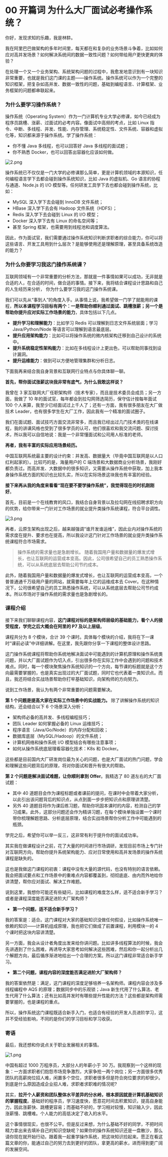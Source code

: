 # 00 开篇词 为什么大厂面试必考操作系统？

你好，发现求知的乐趣，我是林䭽。

我在阿里巴巴做架构的多年时间里，每天都在和复杂的业务场景斗争着，比如如何应对高并发场景？如何解决系统间的数据一致性问题？如何带给用户更快更爽的体验？

在处理一个又一个业务架构、系统架构问题的过程中，我愈发地意识到有一块知识非常重要，也就是我们这门课的主题——操作系统。操作系统可以作为一个完整的知识框架，把复杂如高并发、数据一致性的问题，基础到编程语言、计算框架、业务框架的问题都串联起来。

### 为什么要学习操作系统？

操作系统（Operating System）作为一门计算机专业大学必修课，如今已经成为程序员跳槽、涨薪、过面试的必考内容。像面试中高频的考点，比如 Linux 指令、中断、多线程、并发、性能、内存管理、系统稳定性、文件系统、容器和虚拟化等，知识都来源于操作系统。学了操作系统：

- 你不懂 Java 多线程，也可以回答好 Java 多线程的面试题；
- 你不熟悉 Docker，也可以回答出容器化应该如何做。

![2.png](https://learn.lianglianglee.com/%E4%B8%93%E6%A0%8F/%E9%87%8D%E5%AD%A6%E6%93%8D%E4%BD%9C%E7%B3%BB%E7%BB%9F-%E5%AE%8C/assets/CgqCHl9V0vKAQ5IbAAHTtF5p1Vc746.png)

操作系统已不仅仅是一门大学的必修课那么简单，更是计算机领域的本源知识，任何编程语言学下去都会碰到操作系统知识，比如 Java 的虚拟机、Go 语言的协程与通道、Node.js 的 I/O 模型等。任何研发工具学下去也都会碰到操作系统，比如：

- MySQL 深入学下去会碰到 InnoDB 文件系统；
- HBase 深入学下去会有 Hadoop 文件系统（HDFS）；
- Redis 深入学下去会碰到 Linux 的 I/O 模型；
- Docker 深入学下去有 Linux 的命名空间等；
- 甚至 Spring 框架，也需要用到线程池和调度算法。

因此，作为面试官，我们需要通过操作系统知识判断求职者的综合能力，你可以将这些语言、开发工具用到什么层次？是能够使用还是理解原理，甚至具备系统改造的能力？

### 为什么你要学习我这门操作系统课？

互联网领域有一个非常重要的分析方法，那就是一件事情如果可以成功，无非就是合适的人，在合适的时间，做合适的事情。接下来，我将结合课程设计思路和自己的人生经历来分析， 你为什么要学习我的这门操作系统课。

我们可以先从“事到人”的角度入手。从事情上说，我希望做一门学了就能用的课程，**所以本课程学习目标有两个：一是帮助你顺利通过面试、跳槽涨薪；另一个是帮助你提升应对实际工作场景的能力**，具体包括以下几点。

- **提升学习和理解能力**：比如学习 Redis 可以理解到日志文件系统层面；学习 Java/Python/Node 等语言可以理解到语言最底层。
- **提升应用架构能力**：比如可以将操作系统的微内核架构迁移到自己设计的系统中。
- **提升系统稳定性架构能力**：比如在多线程设计上更出色，可以帮助同事找到设计漏洞。
- **提升运维能力**：做到可以方便地管理集群和分析日志。

下面我再来结合我自身背景和互联网行业特点与你具体聊一聊。

**首先，帮你面试涨薪这块我非常有底气，为什么我敢这样说？**

我曾在 3 家互联网大厂任职架构师（技术专家），而且是技术委员会成员；另一方面，我做了 10 年的面试官，每年都会到拉勾网筛选简历，保守估计按每年面试 100 个人来算，我至少已经面试过上千人了；还有一方面，我有很多朋友在大厂做技术 Leader，也有很多学生在大厂工作，因此我有一个精准的面试圈子。

我们在面试题、面试技巧方面交流非常多，而且我已经出过几门技术类的在线课程，我的讲课风格也受到了很多学员的认可，他们很喜欢和我交流问题、探讨技术，所以我可以自信地说：我是一个非常懂面试和公司用人标准的老师。

**再者，我有丰富的实际应用场景经历。**

中国互联网系统最主要的设计约束：并发高、数据量大（毕竟中国互联网是以人口红利起家的）。比较巧的是，海量用户的 C 端场景和大数据商业分析场景，我刚好都负责过。而高并发、大数据中的很多知识，又需要从操作系统中获取，加上我本身操作系统方面的知识也比较扎实，所以在实际场景这块我也有丰富的经验。

**接下来再从我的角度来看看“现在要不要学操作系统”，我觉得现在的时机刚刚好**。

首先，目前是一个在线教育的风口，我结合自身背景以及拉勾网在线招聘求职方向的优势，给你带来一门针对工作场景的就业提升类操作系统课程，符合平台调性。

![3.png](https://learn.lianglianglee.com/%E4%B8%93%E6%A0%8F/%E9%87%8D%E5%AD%A6%E6%93%8D%E4%BD%9C%E7%B3%BB%E7%BB%9F-%E5%AE%8C/assets/CgqCHl9V0ueAZF6MAAHXnXl0CKc462.png)

再者，云原生架构出现之后，越来越强调“谁开发谁运维”，因此业内对操作系统的需求度在提升、要求也在提高，所以我设计这门针对工作场景的就业提升类操作系统课程符合市场需求。

> 操作系统的需求量也是急剧增长。 随着我国用户量和数据量的爆发式增长，也让互联网的运营成本变高。因此，公司很希望自己的员工熟悉操作系统，可以从系统底层去帮助公司节约成本。

此外，随着我国用户量和数据量的爆发式增长，也让互联网的运营成本变高，一个普普通通千万级用户量的网站，就需要每年上亿的运维成本去 Cover。在这种情况下，公司很希望自己的员工熟悉操作系统，可以从系统底层去帮助公司节约成本。所以市场对于操作系统的需求量也是急剧增长的。

### 课程介绍

接下来我们聊聊课程内容，**这门课程对标的是架构师层级的基础能力，看个人的接受程度，学完之后大概会在阿里的 P7 及以上层级**。

课程共分为 8 个模块，合计 39 个课时。具体每个模块的介绍，我将在下一课时“课前必读”中详细讲解。在这里，我先跟你分享一下课程的整体设计思路。

这门操作系统课程将帮助你系统地解决面试中可能遇到的计算机原理和操作系统类问题，并以大厂面试题作为切入点，引出很多你在实际工作中会遇到的问题和技术难点。同时，每一个模块聚焦操作系统知识的一个方向，每节课的标题就是这个方向最需要掌握的，也是真实出现过的大厂面试题，同时它也代表着一类知识点。而且，我还将结合实战场景帮助你打牢基础知识，向架构师的方向努力。

说到工作场景，我认为有两个非常重要的问题需要解决。

**第 1 个问题是提高大家在实际工作场景中的实战能力。** 除了讲解操作系统的知识结构，还会结合以下 6 个场景深入分析：

- 架构师必备的高并发、多线程编程技巧；
- 团队 Leader 如何掌握必备的 Linux 运维技巧；
- 程序语言（Java/Go/Node）的内存分配和回收；
- 数据库底层（MySQL/Hadoop）的文件系统；
- 计算机网络和操作系统 I/O 模型结合有哪些注意事项；
- 如何从操作系统底层理看容器化技术：K8s 和 Docker。

这些都是目前国内大厂研发岗位最为关心的问题，也是大厂面试的热门问题，学会和理解这些问题背后的原理，将对你面试和晋升有很大的帮助。

**第 2 个问题是解决面试难题，让你顺利拿到 Offer**。我精选了 80 道左右的大厂面试题：

- 其中 40 道题目会作为课程标题或者课前的提问，在课时中会带着大家分析，以此引出该问题背后的知识点，从点到面一步步把知识点和原理讲清楚。
- 另外 40 道题目将作为课后练习题，帮助你巩固本课时的内容，检测自己的学习成果。此外，这部分问题还会作为精讲习题，在每个模块单独设置一个课时带你梳理解题思路、分析底层原理，结合实战场景帮你分析工作中可能遇到的瓶颈。

学完之后，希望你可以举一反三，这非常有利于提升你的面试成功率。

其实我在做课程设计之前，花了大量的时间进行市场调研，发现目前市场上专门针对互联网方向，帮助你提升系统架构能力、应对日常使用和高并发场景的操作系统课程是缺失的。

这也是我做这门课程的初衷：课程中没有大量的源代码，也没有特别的语言依赖。我会把面试要点和工作场景中的重难点内容都覆盖到，彻彻底底、由内而外地给你讲清楚，帮你应对面试、解决工作难题。

说到这里，我想你可能还有些疑问，比如课程的难度怎么样，适不适合新手学习？或者是课程深度能否满足进阶大厂架构师？

- **第一个问题，适不适合新手学习？**

我的答案是：适合。这门课程对大家的基础知识没做任何假设，比如操作系统唯一依赖的知识——计算机组成原理，我也把它们做成了前置课程，利用模块一的 4 个课时把这块内容讲清楚。

另一方面，我会从设计者角度出发来给你讲问题。比如讲多线程算法的时候，我会先讲遇到了什么困难，再诱导大家思考如何解决这些困难，然后和你一起分析出几个解题方向，最后循序渐进地给出一个合理的方案。所以这门课程非常适合新手学习。

- **第二个问题，课程内容的深度能否满足进阶大厂架构师？**

我的答案依然是：满足，这门课程的深度足够培养一名架构师。课程内容会涉及多线程编程中 AQS 的原理；数据同步中的乐观锁；Java 新生代用了什么算法、老生代用了什么算法；还有比如高并发时有哪些提升性能的方法？这些都是架构师需要掌握的，也是课程的重点。

所以，操作系统这门课程既适合新手入门，也适合有经验的开发人员进阶学习，这并不受经验影响，不同的是你们的学习目标和学习收获。

### 寄语

最后，我还想和你说点关于职业发展相关的事情。

![1.png](https://learn.lianglianglee.com/%E4%B8%93%E6%A0%8F/%E9%87%8D%E5%AD%A6%E6%93%8D%E4%BD%9C%E7%B3%BB%E7%BB%9F-%E5%AE%8C/assets/CgqCHl9V03aAEUTpAAHv8lYGeMI639.png)

中国有超过 1000 万程序员，大部分人的年薪小于 30 万。我观察到一个这样的现象：一方面求职者们抱怨市场竞争激烈，大家争抢一两个岗位；另一方面很多优秀团队的高薪岗位招人难，闲置多个空位，求职者很多但是符合岗位要求的却很少。到底是什么原因造成企业招人难，求职者求职难的情况呢?

其实，**拉开个人薪资和团队整体水平差异的分水岭，根本原因就是计算机基础知识的掌握程度**。基础好的程序员，学习速度快，愿意花时间去积累知识，提高自身能力，因此涨薪快、跳槽更容易；而基础不好的，学习相对较慢，知识输入少，因此涨薪慢、跳槽难。个人能力的高低决定了收入的水平。

这个事情很现实，也很不公平。但是反过来想，为什么基础不好的同学，不把时间精力拿出来去填补自己的知识空缺呢？如果你的操作系统知识还是一盘散沙，那么请你现在就开始行动，跟着我一起重学操作系统，把这块知识捡起来。愿正在看这篇文章的你，能通过自己的努力去到更好的团队，拿更高的薪水，进而得到更广阔的发展空间。
